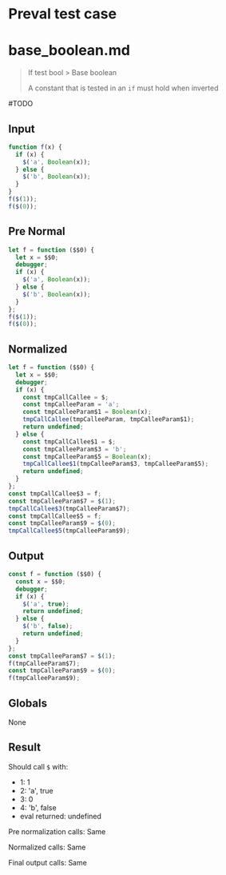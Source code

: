 # Preval test case

# base_boolean.md

> If test bool > Base boolean
>
> A constant that is tested in an `if` must hold when inverted

#TODO

## Input

`````js filename=intro
function f(x) {
  if (x) {
    $('a', Boolean(x));
  } else {
    $('b', Boolean(x));
  }
}
f($(1));
f($(0));
`````

## Pre Normal

`````js filename=intro
let f = function ($$0) {
  let x = $$0;
  debugger;
  if (x) {
    $('a', Boolean(x));
  } else {
    $('b', Boolean(x));
  }
};
f($(1));
f($(0));
`````

## Normalized

`````js filename=intro
let f = function ($$0) {
  let x = $$0;
  debugger;
  if (x) {
    const tmpCallCallee = $;
    const tmpCalleeParam = 'a';
    const tmpCalleeParam$1 = Boolean(x);
    tmpCallCallee(tmpCalleeParam, tmpCalleeParam$1);
    return undefined;
  } else {
    const tmpCallCallee$1 = $;
    const tmpCalleeParam$3 = 'b';
    const tmpCalleeParam$5 = Boolean(x);
    tmpCallCallee$1(tmpCalleeParam$3, tmpCalleeParam$5);
    return undefined;
  }
};
const tmpCallCallee$3 = f;
const tmpCalleeParam$7 = $(1);
tmpCallCallee$3(tmpCalleeParam$7);
const tmpCallCallee$5 = f;
const tmpCalleeParam$9 = $(0);
tmpCallCallee$5(tmpCalleeParam$9);
`````

## Output

`````js filename=intro
const f = function ($$0) {
  const x = $$0;
  debugger;
  if (x) {
    $('a', true);
    return undefined;
  } else {
    $('b', false);
    return undefined;
  }
};
const tmpCalleeParam$7 = $(1);
f(tmpCalleeParam$7);
const tmpCalleeParam$9 = $(0);
f(tmpCalleeParam$9);
`````

## Globals

None

## Result

Should call `$` with:
 - 1: 1
 - 2: 'a', true
 - 3: 0
 - 4: 'b', false
 - eval returned: undefined

Pre normalization calls: Same

Normalized calls: Same

Final output calls: Same
